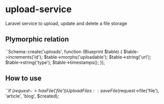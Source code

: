 # upload-service
Laravel service to upload, update and delete a file storage


## Plymorphic relation

``Schema::create('uploads', function (Blueprint $table) {
            $table->increments('id');
            $table->morphs('uploadable');
            $table->string('url');
            $table->string('type');
            $table->timestamps();
        });


## How to use


``if ($request->hasFile('file'))
    UploadFiles::saveFile($request->file('file'), 'article', 'blog', $created);
